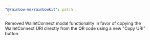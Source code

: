 ```yaml
---
"@rainbow-me/rainbowkit": patch
---
```


Removed WalletConnect modal functionality in favor of copying the WalletConnect URI directly from the QR code using a new "Copy URI" button.


